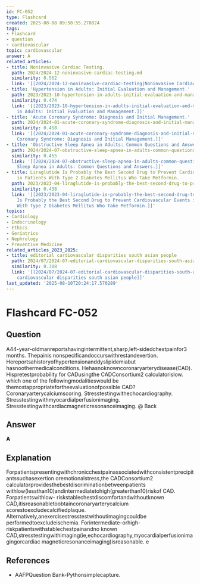 ```yaml
---
id: FC-052
type: Flashcard
created: 2025-08-08 09:58:55.278824
tags:
- Flashcard
- question
- cardiovascular
topic: cardiovascular
answer: A
related_articles:
- title: Noninvasive Cardiac Testing.
  path: 2024/2024-12-noninvasive-cardiac-testing.md
  similarity: 0.562
  link: '[[2024/2024-12-noninvasive-cardiac-testing|Noninvasive Cardiac Testing.]]'
- title: 'Hypertension in Adults: Initial Evaluation and Management.'
  path: 2023/2023-10-hypertension-in-adults-initial-evaluation-and-management.md
  similarity: 0.474
  link: '[[2023/2023-10-hypertension-in-adults-initial-evaluation-and-management|Hypertension
    in Adults: Initial Evaluation and Management.]]'
- title: 'Acute Coronary Syndrome: Diagnosis and Initial Management.'
  path: 2024/2024-01-acute-coronary-syndrome-diagnosis-and-initial-management.md
  similarity: 0.458
  link: '[[2024/2024-01-acute-coronary-syndrome-diagnosis-and-initial-management|Acute
    Coronary Syndrome: Diagnosis and Initial Management.]]'
- title: 'Obstructive Sleep Apnea in Adults: Common Questions and Answers.'
  path: 2024/2024-07-obstructive-sleep-apnea-in-adults-common-questions-and-answe.md
  similarity: 0.455
  link: '[[2024/2024-07-obstructive-sleep-apnea-in-adults-common-questions-and-answe|Obstructive
    Sleep Apnea in Adults: Common Questions and Answers.]]'
- title: Liraglutide Is Probably the Best Second Drug to Prevent Cardiovascular Events
    in Patients With Type 2 Diabetes Mellitus Who Take Metformin.
  path: 2023/2023-04-liraglutide-is-probably-the-best-second-drug-to-prevent-card.md
  similarity: 0.438
  link: '[[2023/2023-04-liraglutide-is-probably-the-best-second-drug-to-prevent-card|Liraglutide
    Is Probably the Best Second Drug to Prevent Cardiovascular Events in Patients
    With Type 2 Diabetes Mellitus Who Take Metformin.]]'
topics:
- Cardiology
- Endocrinology
- Ethics
- Geriatrics
- Nephrology
- Preventive Medicine
related_articles_2023_2025:
- title: editorial cardiovascular disparities south asian people
  path: 2024/07/2024-07-editorial-cardiovascular-disparities-south-asian-people.md
  similarity: 0.308
  link: '[[2024/07/2024-07-editorial-cardiovascular-disparities-south-asian-people|editorial
    cardiovascular disparities south asian people]]'
last_updated: '2025-08-10T20:24:17.570289'
---
```


# Flashcard FC-052

## Question

A44-year-oldmanreportshavingintermittent,sharp,left-sidedchestpainfor3 months. Thepainis nonspecificandoccurswithrestandexertion. Hereportsahistoryofhypertensionanddyslipidemiabut hasnoothermedicalconditions. Hehasnoknowncoronaryarterydisease(CAD). Hispretestprobability for CADusingthe CADConsortium2 calculatorislow. which one of the followingmodalitieswould be themostappropriatefortheevaluationofpossible CAD? Coronaryarterycalciumscoring. Stresstestingwithechocardiography. Stresstestingwithmyocardialperfusionimaging. Stresstestingwithcardiacmagneticresonanceimaging. @ Back

## Answer

**A**

## Explanation

Forpatientspresentingwithchronicchestpainassociatedwithconsistentprecipitantssuchasexertion oremotionalstress,the CADConsortium2 calculatorprovidesthebestdiscriminationbetweenpatients withlow(lessthan10)andintermediatetohigh(greaterthan10)riskof CAD. Forpatientswithlow- riskstablechestdiscomfortandwithoutknown CAD,itisreasonabletoobtaincoronaryarterycalcium scorestoexcludecalcifiedplaque. Alternatively,anexercisestresstestwithoutimagingcouldbe performedtoexcludeischemia. Forintermediate-orhigh-riskpatientswithstablechestpainandno known CAD,stresstestingwithimaging(ie,echocardiography,myocardialperfusionimagingorcardiac magneticresonanceimaging)isreasonable. e

## References

- AAFPQuestion Bank-Pythonsimplecapture.


